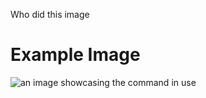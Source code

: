 Who did this image

# Example Image

![an image showcasing the command in use](/static/images/commands/heavensdoor/heavens%20door%20who%20did%20this.png)